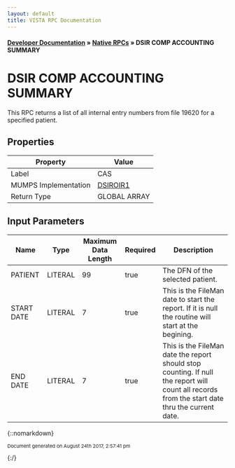 ```yaml
---
layout: default
title: VISTA RPC Documentation
---
```


#### [Developer Documentation](../index) &#187; [Native RPCs](TableOfContents) &#187; DSIR COMP ACCOUNTING SUMMARY<br/>
# DSIR COMP ACCOUNTING SUMMARY

This RPC returns a list of all internal entry numbers from file 19620 for a specified patient.

## Properties

Property | Value
--- | ---
Label | CAS
MUMPS Implementation | [DSIROIR1](http://code.osehra.org/dox/Routine_DSIROIR1_source.html)
Return Type | GLOBAL ARRAY


## Input Parameters

Name | Type | Maximum Data Length | Required | Description
--- | --- | --- | --- | ---
PATIENT | LITERAL | 99 | true | The DFN of the selected patient.
START DATE | LITERAL | 7 | true | This is the FileMan date to start the report.  If it is null the routine will start at the begining.
END DATE | LITERAL | 7 | true | This is the FileMan date the report should stop counting.  If null the report will count all records from the start date thru the current date.



{::nomarkdown} <br/><p style="font-size: 11px">Document generated on August 24th 2017, 2:57:41 pm</p>{:/}